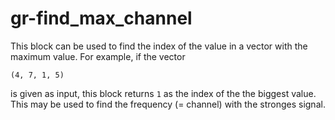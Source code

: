 # gr-find_max_channel

This block can be used to find the index of the value in a vector with the maximum value.
For example, if the vector
```
(4, 7, 1, 5)
```
is given as input, this block returns `1` as the index of the the biggest value.
This may be used to find the frequency (= channel) with the stronges signal.
